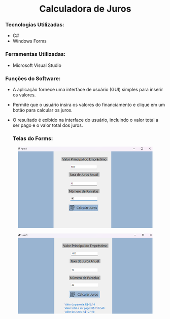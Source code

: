 <h1 align="center">Calculadora de Juros</h1>

### Tecnologias Utilizadas:
* C#
* Windows Forms

### Ferramentas Utilizadas:
* Microsoft Visual Studio

### Funções do Software:
* A aplicação fornece uma interface de usuário (GUI) simples para inserir os valores.
* Permite que o usuário insira os valores do financiamento e clique em um botão para calcular os juros.
* O resultado é exibido na interface do usuário, incluindo o valor total a ser pago e o valor total dos juros.

  ### Telas do Forms:

<figure>
  <img src="Assets/tela1.png" alt="Tela 1">
</figure>

<figure>
  <img src="Assets/tela2.png" alt="Tela 2">
</figure>


